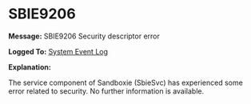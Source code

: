 # SBIE9206


**Message:** SBIE9206 Security descriptor error

**Logged To:** [System Event Log](SystemEventLog)

**Explanation:**

The service component of Sandboxie (SbieSvc) has experienced some error related to security. No further information is available.
